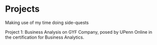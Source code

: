 # Projects
Making use of my time doing side-quests  

Project 1: Business Analysis on GYF Company, posed by UPenn Online in the certification for Business Analytics. 

